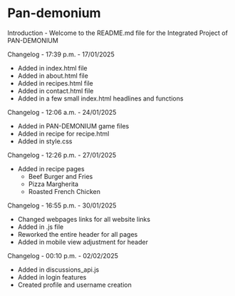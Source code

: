 # Pan-demonium

Introduction -
Welcome to the README.md file for the Integrated Project of PAN-DEMONIUM

Changelog - 17:39 p.m. - 17/01/2025
- Added in index.html file
- Added in about.html file
- Added in recipes.html file
- Added in contact.html file
- Added in a few small index.html headlines and functions

Changelog - 12:06 a.m. - 24/01/2025
- Added in PAN-DEMONIUM game files
- Added in recipe for recipe.html
- Added in style.css

Changelog - 12:26 p.m. - 27/01/2025
- Added in recipe pages
    - Beef Burger and Fries
    - Pizza Margherita
    - Roasted French Chicken

Changelog - 16:55 p.m. - 30/01/2025
- Changed webpages links for all website links
- Added in .js file
- Reworked the entire header for all pages
- Added in mobile view adjustment for header

Changelog - 00:10 p.m. - 02/02/2025
- Added in discussions_api.js
- Added in login features
- Created profile and username creation